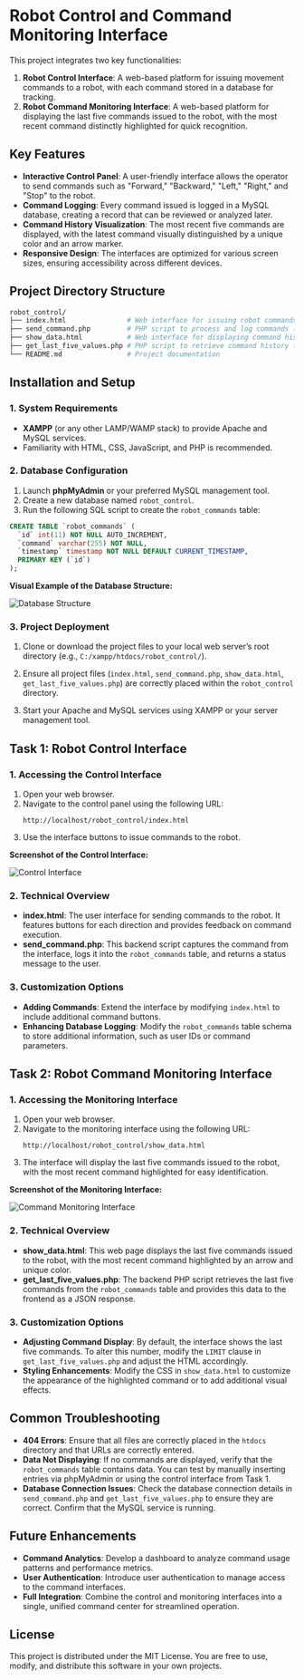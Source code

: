 
# **Robot Control and Command Monitoring Interface**

This project integrates two key functionalities:

1. **Robot Control Interface**: A web-based platform for issuing movement commands to a robot, with each command stored in a database for tracking.
2. **Robot Command Monitoring Interface**: A web-based platform for displaying the last five commands issued to the robot, with the most recent command distinctly highlighted for quick recognition.

## **Key Features**

- **Interactive Control Panel**: A user-friendly interface allows the operator to send commands such as "Forward," "Backward," "Left," "Right," and "Stop" to the robot.
- **Command Logging**: Every command issued is logged in a MySQL database, creating a record that can be reviewed or analyzed later.
- **Command History Visualization**: The most recent five commands are displayed, with the latest command visually distinguished by a unique color and an arrow marker.
- **Responsive Design**: The interfaces are optimized for various screen sizes, ensuring accessibility across different devices.

## **Project Directory Structure**

```bash
robot_control/
├── index.html               # Web interface for issuing robot commands (Task 1)
├── send_command.php         # PHP script to process and log commands (Task 1)
├── show_data.html           # Web interface for displaying command history (Task 2)
├── get_last_five_values.php # PHP script to retrieve command history (Task 2)
└── README.md                # Project documentation
```

## **Installation and Setup**

### **1. System Requirements**

- **XAMPP** (or any other LAMP/WAMP stack) to provide Apache and MySQL services.
- Familiarity with HTML, CSS, JavaScript, and PHP is recommended.

### **2. Database Configuration**

1. Launch **phpMyAdmin** or your preferred MySQL management tool.
2. Create a new database named `robot_control`.
3. Run the following SQL script to create the `robot_commands` table:

```sql
CREATE TABLE `robot_commands` (
  `id` int(11) NOT NULL AUTO_INCREMENT,
  `command` varchar(255) NOT NULL,
  `timestamp` timestamp NOT NULL DEFAULT CURRENT_TIMESTAMP,
  PRIMARY KEY (`id`)
);
```

**Visual Example of the Database Structure:**

![Database Structure](./screenshots/Commands-on-Database.PNG)

### **3. Project Deployment**

1. Clone or download the project files to your local web server’s root directory (e.g., `C:/xampp/htdocs/robot_control/`).

2. Ensure all project files (`index.html`, `send_command.php`, `show_data.html`, `get_last_five_values.php`) are correctly placed within the `robot_control` directory.

3. Start your Apache and MySQL services using XAMPP or your server management tool.

## **Task 1: Robot Control Interface**

### **1. Accessing the Control Interface**

1. Open your web browser.
2. Navigate to the control panel using the following URL:
   ```
   http://localhost/robot_control/index.html
   ```
3. Use the interface buttons to issue commands to the robot.

**Screenshot of the Control Interface:**

![Control Interface](./screenshots/Interface-Robot-Commands.PNG)

### **2. Technical Overview**

- **index.html**: The user interface for sending commands to the robot. It features buttons for each direction and provides feedback on command execution.
- **send_command.php**: This backend script captures the command from the interface, logs it into the `robot_commands` table, and returns a status message to the user.

### **3. Customization Options**

- **Adding Commands**: Extend the interface by modifying `index.html` to include additional command buttons.
- **Enhancing Database Logging**: Modify the `robot_commands` table schema to store additional information, such as user IDs or command parameters.

## **Task 2: Robot Command Monitoring Interface**

### **1. Accessing the Monitoring Interface**

1. Open your web browser.
2. Navigate to the monitoring interface using the following URL:
   ```
   http://localhost/robot_control/show_data.html
   ```
3. The interface will display the last five commands issued to the robot, with the most recent command highlighted for easy identification.

**Screenshot of the Monitoring Interface:**

![Command Monitoring Interface](./screenshots/Show-Last-Commands-Page.PNG)

### **2. Technical Overview**

- **show_data.html**: This web page displays the last five commands issued to the robot, with the most recent command highlighted by an arrow and unique color.
- **get_last_five_values.php**: The backend PHP script retrieves the last five commands from the `robot_commands` table and provides this data to the frontend as a JSON response.

### **3. Customization Options**

- **Adjusting Command Display**: By default, the interface shows the last five commands. To alter this number, modify the `LIMIT` clause in `get_last_five_values.php` and adjust the HTML accordingly.
- **Styling Enhancements**: Modify the CSS in `show_data.html` to customize the appearance of the highlighted command or to add additional visual effects.

## **Common Troubleshooting**

- **404 Errors**: Ensure that all files are correctly placed in the `htdocs` directory and that URLs are correctly entered.
- **Data Not Displaying**: If no commands are displayed, verify that the `robot_commands` table contains data. You can test by manually inserting entries via phpMyAdmin or using the control interface from Task 1.
- **Database Connection Issues**: Check the database connection details in `send_command.php` and `get_last_five_values.php` to ensure they are correct. Confirm that the MySQL service is running.

## **Future Enhancements**

- **Command Analytics**: Develop a dashboard to analyze command usage patterns and performance metrics.
- **User Authentication**: Introduce user authentication to manage access to the command interfaces.
- **Full Integration**: Combine the control and monitoring interfaces into a single, unified command center for streamlined operation.

## **License**

This project is distributed under the MIT License. You are free to use, modify, and distribute this software in your own projects.

